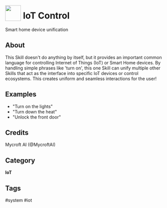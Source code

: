 # <img src='https://raw.githack.com/FortAwesome/Font-Awesome/master/svgs/solid/lightbulb.svg' card_color='#22A7F0' width='50' height='50' style='vertical-align:bottom'/> IoT Control
Smart home device unification

## About 
This Skill doesn't do anything by itself, but it provides an important common language for controlling Internet of Things (IoT) or Smart Home devices. By handling simple phrases like 'turn on', this one Skill can unify multiple other Skills that act as the interface into specific IoT devices or control ecosystems.  This creates uniform and seamless interactions for the user!

## Examples 
* "Turn on the lights"
* "Turn down the heat"
* "Unlock the front door"

## Credits 
Mycroft AI (@MycroftAI)

## Category
**IoT**

## Tags
#system #iot
